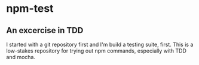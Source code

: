 # npm-test
## An excercise in TDD
I started with a git repository first and I'm build a testing suite, first. This is a low-stakes repository for trying out npm commands, especially with TDD and mocha.

